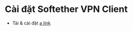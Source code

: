 # Cài đặt Softether VPN Client
* Tải & cài đặt
[a link]([https://github.com/user/repo/blob/branch/other_file.md](https://www.softether-download.com/files/softether/v4.43-9799-beta-2023.08.31-tree/Windows/SoftEther_VPN_Client/softether-vpnclient-v4.43-9799-beta-2023.08.31-windows-x86_x64-intel.exe)) 

